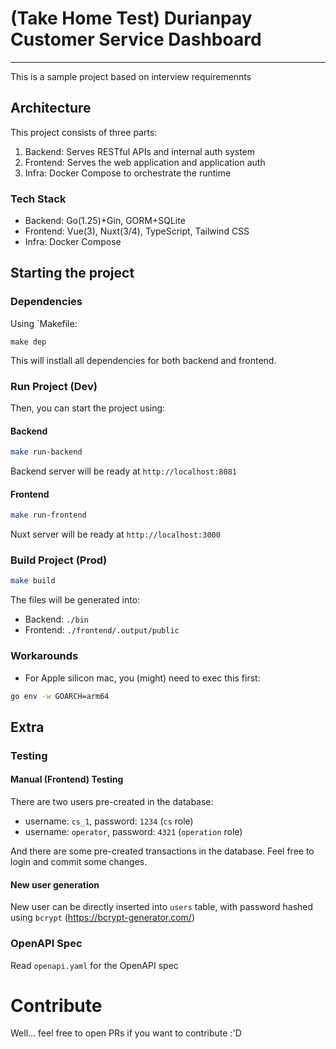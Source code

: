 # (Take Home Test) Durianpay Customer Service Dashboard
-----
This is a sample project based on interview requiremennts

## Architecture

This project consists of three parts:
1. Backend: Serves RESTful APIs and internal auth system
2. Frontend: Serves the web application and application auth
3. Infra: Docker Compose to orchestrate the runtime

### Tech Stack

- Backend: Go(1.25)+Gin, GORM+SQLite
- Frontend: Vue(3), Nuxt(3/4), TypeScript, Tailwind CSS
- Infra: Docker Compose

## Starting the project

### Dependencies

Using `Makefile:

```
make dep
```
This will instlall all dependencies for both backend and frontend.

### Run Project (Dev)

Then, you can start the project using:

#### Backend

```bash
make run-backend
```

Backend server will be ready at `http://localhost:8081`

#### Frontend

```bash
make run-frontend
```

Nuxt server will be ready at `http://localhost:3000`

### Build Project (Prod)

```bash
make build
```
The files will be generated into:
- Backend: `./bin`
- Frontend: `./frontend/.output/public`

### Workarounds
- For Apple silicon mac, you (might) need to exec this first:

```bash
go env -w GOARCH=arm64
```

## Extra

### Testing

#### Manual (Frontend) Testing

There are two users pre-created in the database:
- username: `cs_1`, password: `1234` (`cs` role)
- username: `operator`, password: `4321` (`operation` role)

And there are some pre-created transactions in the database. Feel free to login and commit some changes.

#### New user generation

New user can be directly inserted into `users` table, with password hashed using `bcrypt` (https://bcrypt-generator.com/)

### OpenAPI Spec

Read `openapi.yaml` for the OpenAPI spec

# Contribute

Well... feel free to open PRs if you want to contribute :'D
